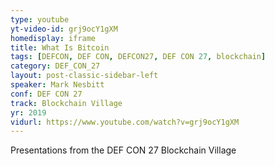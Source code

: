 ```yaml
---
type: youtube
yt-video-id: grj9ocY1gXM
homedisplay: iframe
title: What Is Bitcoin
tags: [DEFCON, DEF CON, DEFCON27, DEF CON 27, blockchain]
category: DEF_CON_27
layout: post-classic-sidebar-left
speaker: Mark Nesbitt
conf: DEF CON 27
track: Blockchain Village
yr: 2019
vidurl: https://www.youtube.com/watch?v=grj9ocY1gXM
---
```

Presentations from the DEF CON 27 Blockchain Village